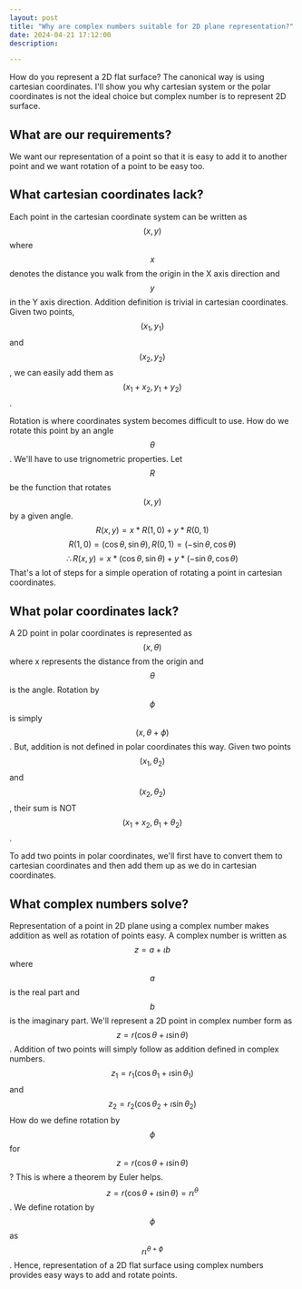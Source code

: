 ```yaml
---
layout: post
title: "Why are complex numbers suitable for 2D plane representation?"
date: 2024-04-21 17:12:00
description: 

---
```


How do you represent a 2D flat surface? The canonical way is using cartesian coordinates. I'll show you why cartesian system or the polar coordinates is not the ideal choice but complex number is to represent 2D surface.

## What are our requirements?
We want our representation of a point so that it is easy to add it to another point and we want rotation of a point to be easy too.

## What cartesian coordinates lack?
Each point in the cartesian coordinate system can be written as $$(x,y)$$ where $$x$$ denotes the distance you walk from the origin in the X axis direction and $$y$$ in the Y axis direction.
Addition definition is trivial in cartesian coordinates. Given two points, $$(x_1, y_1)$$ and $$(x_2, y_2)$$, we can easily add them as $$(x_1+x_2, y_1+y_2)$$. 

Rotation is where coordinates system becomes difficult to use. How do we rotate this point by an angle $$\theta$$. We'll have to use trignometric properties. Let $$R$$ be the function that rotates $$(x,y)$$ by a given angle.
$$R(x,y) = x*R(1,0) + y*R(0,1)$$
$$R(1,0) = (\cos \theta, \sin \theta),  R(0,1) = (-\sin \theta, \cos \theta)$$
$$\therefore R(x,y) = x*(\cos \theta, \sin \theta) + y*(-\sin \theta, \cos \theta)$$
That's a lot of steps for a simple operation of rotating a point in cartesian coordinates.


## What polar coordinates lack?
A 2D point in polar coordinates is represented as $$(x,\theta)$$ where x represents the distance from the origin and $$\theta$$ is the angle. Rotation by $$\phi$$ is simply $$(x, \theta+\phi)$$. But, addition is not defined in polar coordinates this way. Given two points $$(x_1,\theta_2)$$ and $$(x_2,\theta_2)$$, their sum is NOT $$(x_1+x_2, \theta_1 + \theta_2)$$. 


To add two points in polar coordinates, we'll first have to convert them to cartesian coordinates and then add them up as we do in cartesian coordinates.

## What complex numbers solve?
Representation of a point in 2D plane using a complex number makes addition as well as rotation of points easy. A complex number is written as $$z = a + \iota b$$ where $$a$$ is the real part and $$b$$ is the imaginary part. We'll represent a 2D point in complex number form as $$z = r(\cos \theta + \iota \sin \theta)$$. Addition of two points will simply follow as addition defined in complex numbers. $$z_1 = r_1(\cos \theta_1 + \iota \sin \theta_1)$$ and $$z_2 =  r_2(\cos \theta_2 + \iota \sin \theta_2)$$
How do we define rotation by $$\phi$$ for $$z = r(\cos \theta + \iota \sin \theta)$$ ? This is where a theorem by Euler helps. $$z = r(\cos \theta + \iota \sin \theta) = r \iota^{\theta}$$. We define rotation by $$\phi$$ as $$r \iota^{\theta + \phi}$$. Hence, representation of a 2D flat surface using complex numbers provides easy ways to add and rotate points.